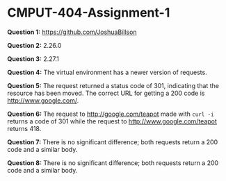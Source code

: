 # CMPUT-404-Assignment-1

**Question 1:** https://github.com/JoshuaBillson

**Question 2:**  2.26.0

**Question 3:** 2.27.1

**Question 4:** The virtual environment has a newer version of requests.

**Question 5:** The request returned a status code of 301, indicating that the resource has been moved. The correct URL for getting a 200 code is  http://www.google.com/.

**Question 6:** The request to http://google.com/teapot made with `curl -i` returns a code of 301 while the request to http://www.google.com/teapot returns 418.

**Question 7:** There is no significant difference; both requests return a 200 code and a similar body.

**Question 8:** There is no significant difference; both requests return a 200 code and a similar body.
